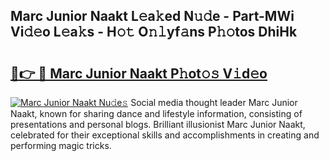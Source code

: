 ## Marc Junior Naakt L𝚎a𝚔ed N𝚞𝚍e - Part-MWi Vi𝚍𝚎o L𝚎a𝚔s - H𝚘𝚝 O𝚗𝚕yf𝚊ns P𝚑𝚘tos DhiHk

# <h2><a href="http://kfa9d9.oniu.top/?m=Marc+Junior+Naakt">🔗👉 🔴 Marc Junior Naakt P𝚑ot𝚘𝚜 V𝚒d𝚎o</a></h2>

[![Marc Junior Naakt Nu𝚍e𝚜](https://i.imgur.com/0qMVB7G.gif)](http://kfa9d9.oniu.top/?m=Marc+Junior+Naakt)
Social media thought leader Marc Junior Naakt, known for sharing dance and lifestyle information, consisting of presentations and personal blogs. Brilliant illusionist Marc Junior Naakt, celebrated for their exceptional skills and accomplishments in creating and performing magic tricks.  
